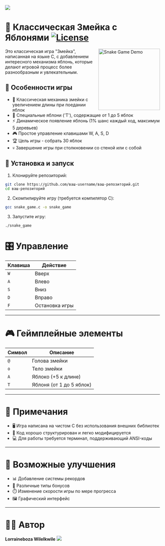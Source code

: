 <img src="https://user-images.githubusercontent.com/73097560/115834477-dbab4500-a447-11eb-908a-139a6edaec5c.gif">

# 🐍 Классическая Змейка с Яблонями [![License](https://img.shields.io/badge/License-MIT-blue.svg)](LICENSE)

<img src="https://media.giphy.com/media/v1.Y2lkPTc5MGI3NjExcW5hZ3Z0b2h3d3F5bWl5d2N0d2R4dW1zZzV6eHl3dGJ2Z2R5eGJ5dyZlcD12MV9pbnRlcm5hbF9naWZfYnlfaWQmY3Q9Zw/xT5LMHxhOfscxPfIfm/giphy.gif" width="200" align="right" alt="Snake Game Demo">

Это классическая игра "Змейка", написанная на языке C, с добавлением интересного механизма яблонь, которые делают игровой процесс более разнообразным и увлекательным.

## 🌟 Особенности игры

- 🐍 Классическая механика змейки с увеличением длины при поедании яблок
- 🌳 Специальные яблони ('T'), содержащие от 1 до 5 яблок
- ⚡ Динамическое появление яблонь (1% шанс каждый ход, максимум 5 деревьев)
- 🎮 Простое управление клавишами W, A, S, D
- 🏆 Цель игры - собрать 30 яблок
- 💀 Завершение игры при столкновении со стеной или с собой

## 🚀 Установка и запуск

1. Клонируйте репозиторий:
```bash
git clone https://github.com/ваш-username/ваш-репозиторий.git
cd ваш-репозиторий
```
2. Скомпилируйте игру (требуется компилятор C):
```bash
gcc snake_game.c -o snake_game
```
3. Запустите игру:
```bash
./snake_game
```

# 🎛️ Управление

| Клавиша | Действие   |
|---------|------------|
| `W`     | Вверх      |
| `A`     | Влево      |
| `S`     | Вниз       |
| `D`     | Вправо     |
| `F`     | Остановка игры  |

---

# 🎮 Геймплейные элементы

| Символ | Описание              |
|--------|-----------------------|
| `@`    | Голова змейки         |
| `o`    | Тело змейки           |
| `A`    | Яблоко (+5 к длине)   |
| `T`    | Яблоня (от 1 до 5 яблок) |

---

# 📌 Примечания

- 🖥️ Игра написана на чистом C без использования внешних библиотек  
- 🧩 Код хорошо структурирован и легко модифицируется  
- 💻 Для работы требуется терминал, поддерживающий ANSI-коды  

---

# 🔮 Возможные улучшения

- 📊 Добавление системы рекордов  
- 🎁 Различные типы бонусов  
- ⏱️ Изменение скорости игры по мере прогресса  
- 🖼️ Графический интерфейс  

---

# 👨‍💻 Автор

**Lorraineboza Wilelkwile**
<img src="https://user-images.githubusercontent.com/73097560/115834477-dbab4500-a447-11eb-908a-139a6edaec5c.gif">    
